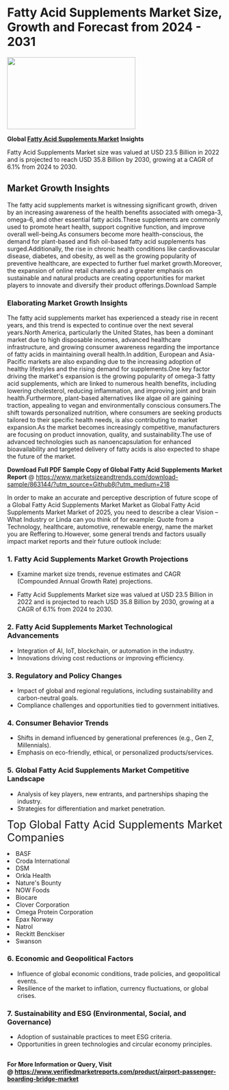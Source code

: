 <H1>Fatty Acid Supplements Market Size, Growth and Forecast from 2024 - 2031</H1><img class="aligncenter size-medium wp-image-584254" src="https://thirdeyenews.in/wp-content/uploads/2024/09/Global-Market-Research-300x168.jpeg" alt="" width="300" height="168" /><p><strong>Global&nbsp;<a href="https://www.marketsizeandtrends.com/download-sample/863144/?utm_source=Github8j?utm_medium=218">Fatty Acid Supplements Market</a> Insights</strong></p><p>Fatty Acid Supplements Market size was valued at USD 23.5 Billion in 2022 and is projected to reach USD 35.8 Billion by 2030, growing at a CAGR of 6.1% from 2024 to 2030.</p><p><h2>Market Growth Insights</h2> The fatty acid supplements market is witnessing significant growth, driven by an increasing awareness of the health benefits associated with omega-3, omega-6, and other essential fatty acids.These supplements are commonly used to promote heart health, support cognitive function, and improve overall well-being.As consumers become more health-conscious, the demand for plant-based and fish oil-based fatty acid supplements has surged.Additionally, the rise in chronic health conditions like cardiovascular disease, diabetes, and obesity, as well as the growing popularity of preventive healthcare, are expected to further fuel market growth.Moreover, the expansion of online retail channels and a greater emphasis on sustainable and natural products are creating opportunities for market players to innovate and diversify their product offerings.Download Sample <h3>Elaborating Market Growth Insights</h3> The fatty acid supplements market has experienced a steady rise in recent years, and this trend is expected to continue over the next several years.North America, particularly the United States, has been a dominant market due to high disposable incomes, advanced healthcare infrastructure, and growing consumer awareness regarding the importance of fatty acids in maintaining overall health.In addition, European and Asia-Pacific markets are also expanding due to the increasing adoption of healthy lifestyles and the rising demand for supplements.One key factor driving the market's expansion is the growing popularity of omega-3 fatty acid supplements, which are linked to numerous health benefits, including lowering cholesterol, reducing inflammation, and improving joint and brain health.Furthermore, plant-based alternatives like algae oil are gaining traction, appealing to vegan and environmentally conscious consumers.The shift towards personalized nutrition, where consumers are seeking products tailored to their specific health needs, is also contributing to market expansion.As the market becomes increasingly competitive, manufacturers are focusing on product innovation, quality, and sustainability.The use of advanced technologies such as nanoencapsulation for enhanced bioavailability and targeted delivery of fatty acids is also expected to shape the future of the market.</p><p><span class=""><strong>Download Full PDF Sample Copy of Global Fatty Acid Supplements Market Report</strong> @ <a href="https://www.marketsizeandtrends.com/download-sample/863144/?utm_source=Github8j?utm_medium=218" target="_blank">https://www.marketsizeandtrends.com/download-sample/863144/?utm_source=Github8j?utm_medium=218</a></span></p><p>In order to make an accurate and perceptive description of future scope of a Global&nbsp;Fatty Acid Supplements Market Market as Global&nbsp;Fatty Acid Supplements Market Market of 2025, you need to describe a clear Vision &ndash; What Industry or Linda can you think of for example: Quote from a Technology, healthcare, automotive, renewable energy, name the market you are Reffering to.However, some general trends and factors usually impact market reports and their future outlook include:</p><h3>1.&nbsp;<strong>Fatty Acid Supplements Market Growth Projections</strong></h3><ul><li>Examine market size trends, revenue estimates and CAGR (Compounded Annual Growth Rate) projections.</li><li><p>Fatty Acid Supplements Market size was valued at USD 23.5 Billion in 2022 and is projected to reach USD 35.8 Billion by 2030, growing at a CAGR of 6.1% from 2024 to 2030.</p></li></ul><h3>2.&nbsp;<strong>Fatty Acid Supplements Market Technological Advancements</strong></h3><ul><li>Integration of AI, IoT, blockchain, or automation in the industry.</li><li>Innovations driving cost reductions or improving efficiency.</li></ul><h3>3.&nbsp;<strong>Regulatory and Policy Changes</strong></h3><ul><li>Impact of global and regional regulations, including sustainability and carbon-neutral goals.</li><li>Compliance challenges and opportunities tied to government initiatives.</li></ul><h3>4.&nbsp;<strong>Consumer Behavior Trends</strong></h3><ul><li>Shifts in demand influenced by generational preferences (e.g., Gen Z, Millennials).</li><li>Emphasis on eco-friendly, ethical, or personalized products/services.</li></ul><h3>5.&nbsp;<strong>Global Fatty Acid Supplements Market Competitive Landscape</strong></h3><ul><li>Analysis of key players, new entrants, and partnerships shaping the industry.</li><li>Strategies for differentiation and market penetration.</li></ul><p data-pm-slice="1 1 []"><span style="color: inherit; font-family: inherit; font-size: 25px;">Top Global Fatty Acid Supplements Market Companies</span></p><div class="" data-test-id=""><p><li>BASF</li><li> Croda International</li><li> DSM</li><li> Orkla Health</li><li> Nature's Bounty</li><li> NOW Foods</li><li> Biocare</li><li> Clover Corporation</li><li> Omega Protein Corporation</li><li> Epax Norway</li><li> Natrol</li><li> Reckitt Benckiser</li><li> Swanson</li></p></div><h3>6.&nbsp;<strong>Economic and Geopolitical Factors</strong></h3><ul><li>Influence of global economic conditions, trade policies, and geopolitical events.</li><li>Resilience of the market to inflation, currency fluctuations, or global crises.</li></ul><h3>7.&nbsp;<strong>Sustainability and ESG (Environmental, Social, and Governance)</strong></h3><ul><li>Adoption of sustainable practices to meet ESG criteria.</li><li>Opportunities in green technologies and circular economy principles.</li></ul><h2><strong style="font-size: 14px;">For More Information or Query, Visit @&nbsp;</strong><a style="background-color: #ffffff; font-size: 14px;" href="https://www.marketsizeandtrends.com/report/fatty-acid-supplements-market/" target="_blank">https://www.verifiedmarketreports.com/product/airport-passenger-boarding-bridge-market</a></h2>